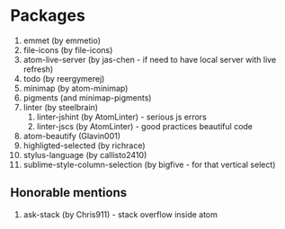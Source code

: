 # Packages

1. emmet (by emmetio)
2. file-icons (by file-icons)
3. atom-live-server (by jas-chen - if need to have local server with live refresh)
4. todo (by reergymerej)
5. minimap (by atom-minimap)
6. pigments (and minimap-pigments)
7. linter (by steelbrain)
    1. linter-jshint (by AtomLinter) - serious js errors
    2. linter-jscs (by AtomLinter) - good practices beautiful code
8. atom-beautify (Glavin001)
9. highligted-selected (by richrace)
10. stylus-language (by callisto2410)
11. sublime-style-column-selection (by bigfive - for that vertical select)

## Honorable mentions
1. ask-stack (by Chris911) - stack overflow inside atom


